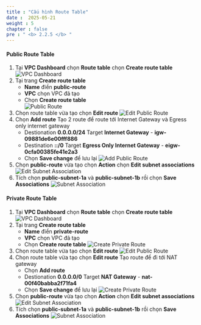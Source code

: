 ```yaml
---
title : "Cấu hình Route Table"
date :  2025-05-21 
weight : 5
chapter : false
pre : " <b> 2.2.5 </b> "
---
```


#### Public Route Table
1. Tại **VPC Dashboard** chọn **Route table** chọn **Create route table**
    ![VPC Dashboard](/images/2-Setup-Resource/2.2-CreateVPC/2.2.5-RouteTable/0001-VPCdashboard.png)
2. Tại trang **Create route table**
    - **Name** điền **public-route**
    - **VPC** chọn VPC đã tạo
    - Chọn **Create route table**  
    ![Public Route](/images/2-Setup-Resource/2.2-CreateVPC/2.2.5-RouteTable/0002-CreatePublicRoute.png)
3. Chọn route table vừa tạo chọn **Edit route**
    ![Edit Public Route](/images/2-Setup-Resource/2.2-CreateVPC/2.2.5-RouteTable/0003-EditPublicRoute.png)
4. Chọn **Add route**
Tạo 2 route để route tới Internet Gateway và Egress only internet gateway
    - Destionation **0.0.0.0/24** Target **Internet Gateway** - **igw-09881de6e00fff886**
    - Destination **::/0** Target **Egress Only Internet Gateway** - **eigw-0cfa00385fe41e2a3**
    - Chọn **Save change** để lưu lại
    ![Add Public Route](/images/2-Setup-Resource/2.2-CreateVPC/2.2.5-RouteTable/0004-PublicRoute.png)
5. Chọn **public-route** vừa tạo chọn **Action** chọn **Edit subnet associations**
    ![Edit Subnet Association](/images/2-Setup-Resource/2.2-CreateVPC/2.2.5-RouteTable/0005-EditSubnetAssociation.png)
6. Tích chọn **public-subnet-1a** và **public-subnet-1b** rồi chọn **Save Associations**
    ![Subnet Association](/images/2-Setup-Resource/2.2-CreateVPC/2.2.5-RouteTable/0006-SubnetAssociation.png)

#### Private Route Table 
1. Tại **VPC Dashboard** chọn **Route table** chọn **Create route table**
    ![VPC Dashboard](/images/2-Setup-Resource/2.2-CreateVPC/2.2.5-RouteTable/0007-VPCDashboard.png)
2. Tại trang **Create route table**
    - **Name** điền **private-route**
    - **VPC** chọn VPC đã tạo
    - Chọn **Create route table**
    ![Create Private Route](/images/2-Setup-Resource/2.2-CreateVPC/2.2.5-RouteTable/0008-CreatePrivateRoute.png)
3. Chọn route table vừa tạo chọn **Edit route**
    ![Edit Public Route](/images/2-Setup-Resource/2.2-CreateVPC/2.2.5-RouteTable/0009-CreatePrivateRoute.png)    
4. Chọn route table vừa tạo chọn **Edit route**
Tạo route để đi tới NAT gateway
    - Chọn **Add route**
    - Destionation **0.0.0.0/0** Target **NAT Gateway** - **nat-00f40babba2f71fa4**
    - Chọn **Save change** để lưu lại
    ![Create Private Route](/images/2-Setup-Resource/2.2-CreateVPC/2.2.5-RouteTable/0010-PrivateRoute.png)
5. Chọn **public-route** vừa tạo chọn **Action** chọn **Edit subnet associations**
    ![Edit Subnet Association](/images/2-Setup-Resource/2.2-CreateVPC/2.2.5-RouteTable/0011-SubnetAssociation.png)
6.  Tích chọn **public-subnet-1a** và **public-subnet-1b** rồi chọn **Save Associations**
    ![Subnet Association](/images/2-Setup-Resource/2.2-CreateVPC/2.2.5-RouteTable/0012-PrivateRouteAssociation.png)
